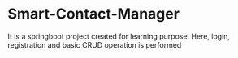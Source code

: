 # Smart-Contact-Manager

It is a springboot project created for learning purpose. Here, login, registration and basic CRUD operation is performed
